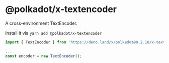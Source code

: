 # @polkadot/x-textencoder

A cross-environment TextEncoder.

Install it via `yarn add @polkadot/x-textencoder`

```js
import { TextEncoder } from 'https://deno.land/x/polkadot@0.2.10/x-textencoder/mod.ts';

...
const encoder = new TextEncoder();
```
